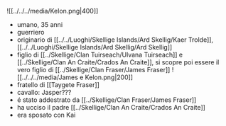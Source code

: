 ![[../../../media/Kelon.png|400]]

- umano, 35 anni
- guerriero
- originario di [[../../Luoghi/Skellige Islands/Ard Skellig/Kaer Trolde]], [[../../Luoghi/Skellige Islands/Ard Skellig/Ard Skellig]] 
- figlio di [[../Skellige/Clan Tuirseach/Ulvana Tuirseach]] e [[../Skellige/Clan An Craite/Crados An Craite]], si scopre poi essere il vero figlio di [[../Skellige/Clan Fraser/James Fraser]] 
![[../../../media/James e Kelon.png|200]]
- fratello di [[Taygete Fraser]]
- cavallo: Jasper???
- é stato addestrato da [[../Skellige/Clan Fraser/James Fraser]] 
- ha ucciso il padre [[../Skellige/Clan An Craite/Crados An Craite]] 
- era sposato con Kai